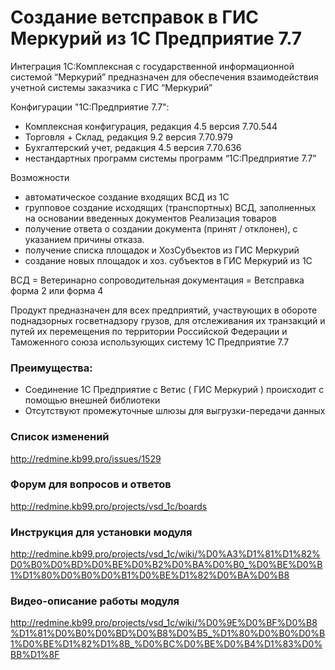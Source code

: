 # Создание ветсправок в ГИС Меркурий из 1С Предприятие 7.7

Интеграция 1С:Комплексная с государственной информационной системой “Меркурий” предназначен для обеспечения взаимодействия учетной системы заказчика с ГИС “Меркурий”

 Конфигурации "1С:Предприятие 7.7":
* Комплексная конфигурация, редакция 4.5  версия 7.70.544
* Торговля + Склад, редакция 9.2 версия 7.70.979
* Бухгалтерский учет, редакция 4.5 версия 7.70.636
* нестандартных программ системы программ “1С:Предприятие 7.7”

Возможности
* автоматическое создание входящих ВСД из 1С
* групповое создание исходящих (транспортных) ВСД, заполненных на основании введенных документов Реализация товаров
* получение ответа о создании документа (принят / отклонен), с указанием причины отказа.
* получение списка площадок и ХозСубъектов из ГИС Меркурий
* создание новых площадок и хоз. субъектов в ГИС Меркурий из 1С

ВСД = Ветеринарно сопроводительная документация = Ветсправка форма 2 или форма 4

Продукт предназначен для всех предприятий, участвующих в обороте поднадзорных госветнадзору грузов, для отслеживания их транзакций и путей их перемещения по территории Российской Федерации и Таможенного союза использующих систему 1С Предприятие 7.7 

### Преимущества:
 
* Соединение 1С Предприятие с Ветис ( ГИС Меркурий ) происходит с помощью внешней библиотеки
* Отсутствуют промежуточные шлюзы для выгрузки-передачи данных

### Список изменений 
http://redmine.kb99.pro/issues/1529
### Форум для вопросов и ответов 
http://redmine.kb99.pro/projects/vsd_1c/boards
### Инструкция для установки модуля 
http://redmine.kb99.pro/projects/vsd_1c/wiki/%D0%A3%D1%81%D1%82%D0%B0%D0%BD%D0%BE%D0%B2%D0%BA%D0%B0_%D0%BE%D0%B1%D1%80%D0%B0%D0%B1%D0%BE%D1%82%D0%BA%D0%B8
### Видео-описание работы модуля 
http://redmine.kb99.pro/projects/vsd_1c/wiki/%D0%9E%D0%BF%D0%B8%D1%81%D0%B0%D0%BD%D0%B8%D0%B5_%D1%80%D0%B0%D0%B1%D0%BE%D1%82%D1%8B_%D0%BC%D0%BE%D0%B4%D1%83%D0%BB%D1%8F
